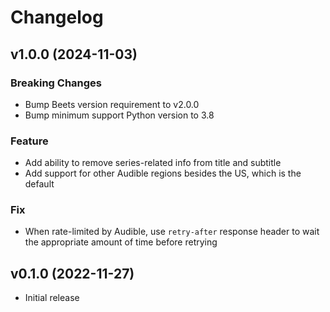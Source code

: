 # Changelog

<!--next-version-placeholder-->

## v1.0.0 (2024-11-03)

### Breaking Changes

- Bump Beets version requirement to v2.0.0
- Bump minimum support Python version to 3.8

### Feature

- Add ability to remove series-related info from title and subtitle
- Add support for other Audible regions besides the US, which is the default

### Fix

- When rate-limited by Audible, use `retry-after` response header to wait the appropriate amount of time before retrying

## v0.1.0 (2022-11-27)

- Initial release
